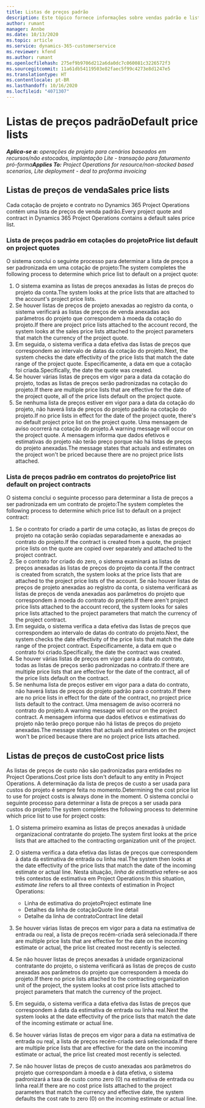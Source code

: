 ```yaml
---
title: Listas de preços padrão
description: Este tópico fornece informações sobre vendas padrão e listas de preço de custo no Project Operations.
author: rumant
manager: Annbe
ms.date: 10/13/2020
ms.topic: article
ms.service: dynamics-365-customerservice
ms.reviewer: kfend
ms.author: rumant
ms.openlocfilehash: 275ef9b9706d212a6da0dc7c060081c3226572f3
ms.sourcegitcommit: 11a61db54119503e82faec5f99c4273e8d1247e5
ms.translationtype: HT
ms.contentlocale: pt-BR
ms.lasthandoff: 10/16/2020
ms.locfileid: "4071307"
---
```

# <a name="default-price-lists"></a><span data-ttu-id="d02c2-103">Listas de preços padrão</span><span class="sxs-lookup"><span data-stu-id="d02c2-103">Default price lists</span></span>

<span data-ttu-id="d02c2-104">_**Aplica-se a:** operações de projeto para cenários baseados em recursos/não estocados, implantação Lite - transação para faturamento pró-forma_</span><span class="sxs-lookup"><span data-stu-id="d02c2-104">_**Applies To:** Project Operations for resource/non-stocked based scenarios, Lite deployment - deal to proforma invoicing_</span></span>

## <a name="sales-price-lists"></a><span data-ttu-id="d02c2-105">Listas de preços de venda</span><span class="sxs-lookup"><span data-stu-id="d02c2-105">Sales price lists</span></span>

<span data-ttu-id="d02c2-106">Cada cotação de projeto e contrato no Dynamics 365 Project Operations contém uma lista de preços de venda padrão.</span><span class="sxs-lookup"><span data-stu-id="d02c2-106">Every project quote and contract in Dynamics 365 Project Operations contains a default sales price list.</span></span> 

### <a name="price-list-default-on-project-quotes"></a><span data-ttu-id="d02c2-107">Lista de preços padrão em cotações do projeto</span><span class="sxs-lookup"><span data-stu-id="d02c2-107">Price list default on project quotes</span></span>
<span data-ttu-id="d02c2-108">O sistema conclui o seguinte processo para determinar a lista de preços a ser padronizada em uma cotação de projeto:</span><span class="sxs-lookup"><span data-stu-id="d02c2-108">The system completes the following process to determine which price list to default on a project quote:</span></span>

1. <span data-ttu-id="d02c2-109">O sistema examina as listas de preços anexadas às listas de preços do projeto da conta.</span><span class="sxs-lookup"><span data-stu-id="d02c2-109">The system looks at the price lists that are attached to the account's project price lists.</span></span> 
2. <span data-ttu-id="d02c2-110">Se houver listas de preços de projeto anexadas ao registro da conta, o sistema verificará as listas de preços de venda anexadas aos parâmetros do projeto que correspondem à moeda da cotação do projeto.</span><span class="sxs-lookup"><span data-stu-id="d02c2-110">If there are project price lists attached to the account record, the system looks at the sales price lists attached to the project parameters that match the currency of the project quote.</span></span>
3. <span data-ttu-id="d02c2-111">Em seguida, o sistema verifica a data efetiva das listas de preços que correspondem ao intervalo de datas da cotação do projeto.</span><span class="sxs-lookup"><span data-stu-id="d02c2-111">Next, the system checks the date effectivity of the price lists that match the date range of the project quote.</span></span> <span data-ttu-id="d02c2-112">Especificamente, a data em que a cotação foi criada.</span><span class="sxs-lookup"><span data-stu-id="d02c2-112">Specifically, the date the quote was created.</span></span>
4. <span data-ttu-id="d02c2-113">Se houver várias listas de preços em vigor para a data da cotação do projeto, todas as listas de preços serão padronizadas na cotação do projeto.</span><span class="sxs-lookup"><span data-stu-id="d02c2-113">If there are multiple price lists that are effective for the date of the project quote, all of the price lists default on the project quote.</span></span>
5. <span data-ttu-id="d02c2-114">Se nenhuma lista de preços estiver em vigor para a data da cotação do projeto, não haverá lista de preços do projeto padrão na cotação do projeto.</span><span class="sxs-lookup"><span data-stu-id="d02c2-114">If no price lists in effect for the date of the project quote, there's no default project price list on the project quote.</span></span> <span data-ttu-id="d02c2-115">Uma mensagem de aviso ocorrerá na cotação do projeto.</span><span class="sxs-lookup"><span data-stu-id="d02c2-115">A warning message will occur on the project quote.</span></span> <span data-ttu-id="d02c2-116">A mensagem informa que dados efetivos e estimativas do projeto não terão preço porque não há listas de preços do projeto anexadas.</span><span class="sxs-lookup"><span data-stu-id="d02c2-116">The message states that actuals and estimates on the project won't be priced because there are no project price lists attached.</span></span>

### <a name="price-list-default-on-project-contracts"></a><span data-ttu-id="d02c2-117">Lista de preços padrão em contratos do projeto</span><span class="sxs-lookup"><span data-stu-id="d02c2-117">Price list default on project contracts</span></span> 
<span data-ttu-id="d02c2-118">O sistema conclui o seguinte processo para determinar a lista de preços a ser padronizada em um contrato de projeto:</span><span class="sxs-lookup"><span data-stu-id="d02c2-118">The system completes the following process to determine which price list to default on a project contract:</span></span>

1. <span data-ttu-id="d02c2-119">Se o contrato for criado a partir de uma cotação, as listas de preços do projeto na cotação serão copiadas separadamente e anexadas ao contrato do projeto.</span><span class="sxs-lookup"><span data-stu-id="d02c2-119">If the contract is created from a quote, the project price lists on the quote are copied over separately and attached to the project contract.</span></span>
2. <span data-ttu-id="d02c2-120">Se o contrato for criado do zero, o sistema examinará as listas de preços anexadas às listas de preços do projeto da conta.</span><span class="sxs-lookup"><span data-stu-id="d02c2-120">If the contract is created from scratch, the system looks at the price lists that are attached to the project price lists of the account.</span></span> <span data-ttu-id="d02c2-121">Se não houver listas de preços de projeto anexadas ao registro da conta, o sistema verificará as listas de preços de venda anexadas aos parâmetros do projeto que correspondem à moeda do contrato do projeto.</span><span class="sxs-lookup"><span data-stu-id="d02c2-121">If there aren't project price lists attached to the account record, the system looks for sales price lists attached to the project parameters that match the currency of the project contract.</span></span>
4. <span data-ttu-id="d02c2-122">Em seguida, o sistema verifica a data efetiva das listas de preços que correspondem ao intervalo de datas do contrato do projeto.</span><span class="sxs-lookup"><span data-stu-id="d02c2-122">Next, the system checks the date effectivity of the price lists that match the date range of the project contract.</span></span> <span data-ttu-id="d02c2-123">Especificamente, a data em que o contrato foi criado.</span><span class="sxs-lookup"><span data-stu-id="d02c2-123">Specifically, the date the contract was created.</span></span>
5. <span data-ttu-id="d02c2-124">Se houver várias listas de preços em vigor para a data do contrato, todas as listas de preços serão padronizadas no contrato.</span><span class="sxs-lookup"><span data-stu-id="d02c2-124">If there are multiple price lists that are effective for the date of the contract, all of the price lists default on the contract.</span></span>
6. <span data-ttu-id="d02c2-125">Se nenhuma lista de preços estiver em vigor para a data do contrato, não haverá listas de preços do projeto padrão para o contrato.</span><span class="sxs-lookup"><span data-stu-id="d02c2-125">If there are no price lists in effect for the date of the contract, no project price lists default to the contract.</span></span> <span data-ttu-id="d02c2-126">Uma mensagem de aviso ocorrerá no contrato do projeto.</span><span class="sxs-lookup"><span data-stu-id="d02c2-126">A warning message will occur on the project contract.</span></span> <span data-ttu-id="d02c2-127">A mensagem informa que dados efetivos e estimativas do projeto não terão preço porque não há listas de preços do projeto anexadas.</span><span class="sxs-lookup"><span data-stu-id="d02c2-127">The message states that actuals and estimates on the project won't be priced because there are no project price lists attached.</span></span>

## <a name="cost-price-lists"></a><span data-ttu-id="d02c2-128">Listas de preços de custo</span><span class="sxs-lookup"><span data-stu-id="d02c2-128">Cost price lists</span></span>

<span data-ttu-id="d02c2-129">As listas de preços de custo não são padronizadas para entidades no Project Operations.</span><span class="sxs-lookup"><span data-stu-id="d02c2-129">Cost price lists don't default to any entity in Project Operations.</span></span> <span data-ttu-id="d02c2-130">A determinação da lista de preços de custo a ser usada para custos do projeto é sempre feita no momento.</span><span class="sxs-lookup"><span data-stu-id="d02c2-130">Determining the cost price list to use for project costs is always done in the moment.</span></span> <span data-ttu-id="d02c2-131">O sistema conclui o seguinte processo para determinar a lista de preços a ser usada para custos do projeto:</span><span class="sxs-lookup"><span data-stu-id="d02c2-131">The system completes the following process to determine which price list to use for project costs:</span></span>

1. <span data-ttu-id="d02c2-132">O sistema primeiro examina as listas de preços anexadas à unidade organizacional contratante do projeto.</span><span class="sxs-lookup"><span data-stu-id="d02c2-132">The system first looks at the price lists that are attached to the contracting organization unit of the project.</span></span>
2. <span data-ttu-id="d02c2-133">O sistema verifica a data efetiva das listas de preços que correspondem à data da estimativa de entrada ou linha real.</span><span class="sxs-lookup"><span data-stu-id="d02c2-133">The system then looks at the date effectivity of the price lists that match the date of the incoming estimate or actual line.</span></span> <span data-ttu-id="d02c2-134">Nesta situação, *linha de estimativa* refere-se aos três contextos de estimativa em Project Operations:</span><span class="sxs-lookup"><span data-stu-id="d02c2-134">In this situation, *estimate line* refers to all three contexts of estimation in Project Operations:</span></span>

    - <span data-ttu-id="d02c2-135">Linha de estimativa do projeto</span><span class="sxs-lookup"><span data-stu-id="d02c2-135">Project estimate line</span></span>
    - <span data-ttu-id="d02c2-136">Detalhes da linha de cotação</span><span class="sxs-lookup"><span data-stu-id="d02c2-136">Quote line detail</span></span>
    - <span data-ttu-id="d02c2-137">Detalhe da linha de contrato</span><span class="sxs-lookup"><span data-stu-id="d02c2-137">Contract line detail</span></span>
  
3. <span data-ttu-id="d02c2-138">Se houver várias listas de preços em vigor para a data na estimativa de entrada ou real, a lista de preços recém-criada será selecionada.</span><span class="sxs-lookup"><span data-stu-id="d02c2-138">If there are multiple price lists that are effective for the date on the incoming estimate or actual, the price list created most recently is selected.</span></span>
4. <span data-ttu-id="d02c2-139">Se não houver listas de preços anexadas à unidade organizacional contratante do projeto, o sistema verificará as listas de preços de custo anexadas aos parâmetros do projeto que correspondem à moeda do projeto.</span><span class="sxs-lookup"><span data-stu-id="d02c2-139">If there no price lists attached to the contracting organization unit of the project, the system looks at cost price lists attached to project parameters that match the currency of the project.</span></span>
5. <span data-ttu-id="d02c2-140">Em seguida, o sistema verifica a data efetiva das listas de preços que correspondem à data da estimativa de entrada ou linha real.</span><span class="sxs-lookup"><span data-stu-id="d02c2-140">Next the system looks at the date effectivity of the price lists that match the date of the incoming estimate or actual line.</span></span> 
6. <span data-ttu-id="d02c2-141">Se houver várias listas de preços em vigor para a data na estimativa de entrada ou real, a lista de preços recém-criada será selecionada.</span><span class="sxs-lookup"><span data-stu-id="d02c2-141">If there are multiple price lists that are effective for the date on the incoming estimate or actual, the price list created most recently is selected.</span></span>
7. <span data-ttu-id="d02c2-142">Se não houver listas de preços de custo anexadas aos parâmetros do projeto que correspondam à moeda e à data efetiva, o sistema padronizará a taxa de custo como zero (0) na estimativa de entrada ou linha real.</span><span class="sxs-lookup"><span data-stu-id="d02c2-142">If there are no cost price lists attached to the project parameters that match the currency and effective date, the system defaults the cost rate to zero (0) on the incoming estimate or actual line.</span></span>
